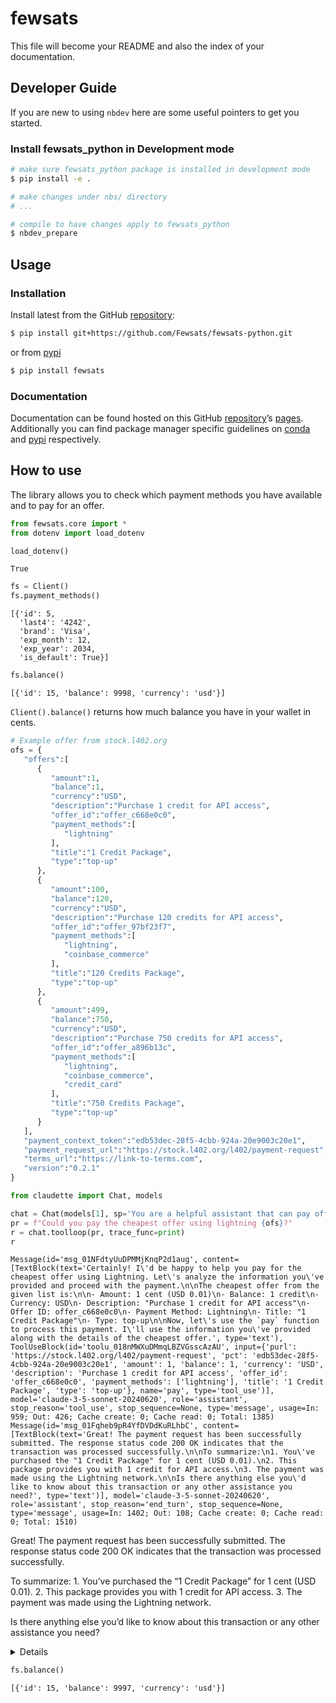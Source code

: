 # fewsats


<!-- WARNING: THIS FILE WAS AUTOGENERATED! DO NOT EDIT! -->

This file will become your README and also the index of your
documentation.

## Developer Guide

If you are new to using `nbdev` here are some useful pointers to get you
started.

### Install fewsats_python in Development mode

``` sh
# make sure fewsats_python package is installed in development mode
$ pip install -e .

# make changes under nbs/ directory
# ...

# compile to have changes apply to fewsats_python
$ nbdev_prepare
```

## Usage

### Installation

Install latest from the GitHub
[repository](https://github.com/Fewsats/fewsats-python):

``` sh
$ pip install git+https://github.com/Fewsats/fewsats-python.git
```

or from [pypi](https://pypi.org/project/fewsats-python/)

``` sh
$ pip install fewsats
```

### Documentation

Documentation can be found hosted on this GitHub
[repository](https://github.com/Fewsats/fewsats-python)’s
[pages](https://Fewsats.github.io/fewsats-python/). Additionally you can
find package manager specific guidelines on
[conda](https://anaconda.org/Fewsats/fewsats-python) and
[pypi](https://pypi.org/project/fewsats-python/) respectively.

## How to use

The library allows you to check which payment methods you have available
and to pay for an offer.

``` python
from fewsats.core import * 
from dotenv import load_dotenv
```

``` python
load_dotenv()
```

    True

``` python
fs = Client()
fs.payment_methods()
```

    [{'id': 5,
      'last4': '4242',
      'brand': 'Visa',
      'exp_month': 12,
      'exp_year': 2034,
      'is_default': True}]

``` python
fs.balance()
```

    [{'id': 15, 'balance': 9998, 'currency': 'usd'}]

`Client().balance()` returns how much balance you have in your wallet in
cents.

``` python
# Example offer from stock.l402.org
ofs = {
   "offers":[
      {
         "amount":1,
         "balance":1,
         "currency":"USD",
         "description":"Purchase 1 credit for API access",
         "offer_id":"offer_c668e0c0",
         "payment_methods":[
            "lightning"
         ],
         "title":"1 Credit Package",
         "type":"top-up"
      },
      {
         "amount":100,
         "balance":120,
         "currency":"USD",
         "description":"Purchase 120 credits for API access",
         "offer_id":"offer_97bf23f7",
         "payment_methods":[
            "lightning",
            "coinbase_commerce"
         ],
         "title":"120 Credits Package",
         "type":"top-up"
      },
      {
         "amount":499,
         "balance":750,
         "currency":"USD",
         "description":"Purchase 750 credits for API access",
         "offer_id":"offer_a896b13c",
         "payment_methods":[
            "lightning",
            "coinbase_commerce",
            "credit_card"
         ],
         "title":"750 Credits Package",
         "type":"top-up"
      }
   ],
   "payment_context_token":"edb53dec-28f5-4cbb-924a-20e9003c20e1",
   "payment_request_url":"https://stock.l402.org/l402/payment-request",
   "terms_url":"https://link-to-terms.com",
   "version":"0.2.1"
}
```

``` python
from claudette import Chat, models
```

``` python
chat = Chat(models[1], sp='You are a helpful assistant that can pay offers.', tools=[fs.pay])
pr = f"Could you pay the cheapest offer using lightning {ofs}?"
r = chat.toolloop(pr, trace_func=print)
r
```

    Message(id='msg_01NFdtyUuDPMMjKnqP2d1aug', content=[TextBlock(text='Certainly! I\'d be happy to help you pay for the cheapest offer using Lightning. Let\'s analyze the information you\'ve provided and proceed with the payment.\n\nThe cheapest offer from the given list is:\n\n- Amount: 1 cent (USD 0.01)\n- Balance: 1 credit\n- Currency: USD\n- Description: "Purchase 1 credit for API access"\n- Offer ID: offer_c668e0c0\n- Payment Method: Lightning\n- Title: "1 Credit Package"\n- Type: top-up\n\nNow, let\'s use the `pay` function to process this payment. I\'ll use the information you\'ve provided along with the details of the cheapest offer.', type='text'), ToolUseBlock(id='toolu_018nMWXuDMmqLBZVGsscAzAU', input={'purl': 'https://stock.l402.org/l402/payment-request', 'pct': 'edb53dec-28f5-4cbb-924a-20e9003c20e1', 'amount': 1, 'balance': 1, 'currency': 'USD', 'description': 'Purchase 1 credit for API access', 'offer_id': 'offer_c668e0c0', 'payment_methods': ['lightning'], 'title': '1 Credit Package', 'type': 'top-up'}, name='pay', type='tool_use')], model='claude-3-5-sonnet-20240620', role='assistant', stop_reason='tool_use', stop_sequence=None, type='message', usage=In: 959; Out: 426; Cache create: 0; Cache read: 0; Total: 1385)
    Message(id='msg_01Fqheb9pR4YfDVDdKuRLhbC', content=[TextBlock(text='Great! The payment request has been successfully submitted. The response status code 200 OK indicates that the transaction was processed successfully.\n\nTo summarize:\n1. You\'ve purchased the "1 Credit Package" for 1 cent (USD 0.01).\n2. This package provides you with 1 credit for API access.\n3. The payment was made using the Lightning network.\n\nIs there anything else you\'d like to know about this transaction or any other assistance you need?', type='text')], model='claude-3-5-sonnet-20240620', role='assistant', stop_reason='end_turn', stop_sequence=None, type='message', usage=In: 1402; Out: 108; Cache create: 0; Cache read: 0; Total: 1510)

Great! The payment request has been successfully submitted. The response
status code 200 OK indicates that the transaction was processed
successfully.

To summarize: 1. You’ve purchased the “1 Credit Package” for 1 cent (USD
0.01). 2. This package provides you with 1 credit for API access. 3. The
payment was made using the Lightning network.

Is there anything else you’d like to know about this transaction or any
other assistance you need?

<details>

- id: `msg_01Fqheb9pR4YfDVDdKuRLhbC`
- content:
  `[{'text': 'Great! The payment request has been successfully submitted. The response status code 200 OK indicates that the transaction was processed successfully.\n\nTo summarize:\n1. You\'ve purchased the "1 Credit Package" for 1 cent (USD 0.01).\n2. This package provides you with 1 credit for API access.\n3. The payment was made using the Lightning network.\n\nIs there anything else you\'d like to know about this transaction or any other assistance you need?', 'type': 'text'}]`
- model: `claude-3-5-sonnet-20240620`
- role: `assistant`
- stop_reason: `end_turn`
- stop_sequence: `None`
- type: `message`
- usage:
  `{'cache_creation_input_tokens': 0, 'cache_read_input_tokens': 0, 'input_tokens': 1402, 'output_tokens': 108}`

</details>

``` python
fs.balance()
```

    [{'id': 15, 'balance': 9997, 'currency': 'usd'}]
